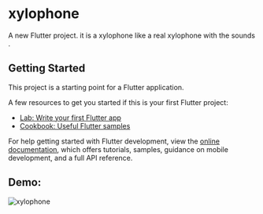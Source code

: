 # xylophone

A new Flutter project.
it is a xylophone like a real xylophone with the sounds .

## Getting Started

This project is a starting point for a Flutter application.

A few resources to get you started if this is your first Flutter project:

- [Lab: Write your first Flutter app](https://docs.flutter.dev/get-started/codelab)
- [Cookbook: Useful Flutter samples](https://docs.flutter.dev/cookbook)

For help getting started with Flutter development, view the
[online documentation](https://docs.flutter.dev/), which offers tutorials,
samples, guidance on mobile development, and a full API reference.
## Demo:
![xylophone](https://github.com/AliRezaRastin/xylophone/assets/103937572/bbab6d18-9cfe-42d9-8579-f3c2c343035c)
